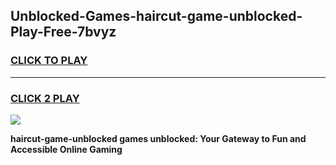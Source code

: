 
## Unblocked-Games-haircut-game-unblocked-Play-Free-7bvyz
<h3>
<a href="https://premium76.site?title=haircut-game-unblocked&ref=23A">CLICK TO PLAY</a></h3>
<hr>

<h3>
<a href="https://premium76.site?title=haircut-game-unblocked&ref=23A">CLICK 2 PLAY</a>
  
</h3>

<a href="https://premium76.site?title=haircut-game-unblocked&ref=23A"><img src="https://clearcache.store/games.png"></a>


**haircut-game-unblocked games unblocked: Your Gateway to Fun and Accessible Online Gaming**
